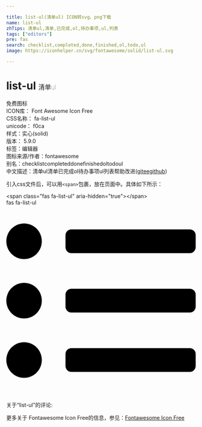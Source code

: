 ```yaml
---

title: list-ul(清单ul) ICON转svg、png下载
name: list-ul
zhTips: 清单ul,清单,已完成,ol,待办事项,ul,列表
tags: ["editors"]
pre: fas
search: checklist,completed,done,finished,ol,todo,ul
image: https://iconhelper.cn/svg/fontawesome/solid/list-ul.svg

---
```


# list-ul  <small style="font-size: 60%;font-weight: 100">清单ul</small>


<div class="detail-page">
<p>
<span><span class="badge-success badge">免费图标</span> </span>
<br/>
<span>
ICON库：
<span class="badge-secondary badge">Font Awesome Icon Free</span> 
</span>
<br/>
<span>
CSS名称：
<span class="badge-secondary badge">fa-list-ul</span> 
</span>
<br/>
<span>
unicode：
<span class="badge-secondary badge">f0ca</span> 
<copy-btn content='f0ca' btn-title=""></copy-btn>
<copy-btn :content='String.fromCodePoint(parseInt("f0ca", 16))' btn-title="复制U"></copy-btn>
</span><br/><span>样式：<span class="badge-light badge">实心(solid)</span></span>
<br/>
<span>
版本：
<span class="badge-secondary badge">5.9.0</span> 
</span><br/><span>标签：<span class="badge-light badge"><router-link to="/tags/editors.html">编辑器</router-link></span></span>
<br/>
<span>图标来源/作者：<span class="badge-light badge">fontawesome</span></span> 
<br/>
<span>别名：<span class="badge-light badge">checklist</span><span class="badge-light badge">completed</span><span class="badge-light badge">done</span><span class="badge-light badge">finished</span><span class="badge-light badge">ol</span><span class="badge-light badge">todo</span><span class="badge-light badge">ul</span></span><br/><span class="zh-detail">中文描述：<span class="badge-primary badge">清单ul</span><span class="badge-primary badge">清单</span><span class="badge-primary badge">已完成</span><span class="badge-primary badge">ol</span><span class="badge-primary badge">待办事项</span><span class="badge-primary badge">ul</span><span class="badge-primary badge">列表</span><span class="help-link"><span>帮助改进</span>(<a href="https://gitee.com/liuwave/icon-helper/edit/master/json/fontawesome/solid/list-ul.json" target="_blank" rel="noopener noreferrer">gitee</a><a href="https://github.com/liuwave/icon-helper/edit/master/json/fontawesome/solid/list-ul.json" target="_blank" rel="noopener noreferrer">github</a></span>)</span><br/>
</p>
</div>
<div class="alert alert-dark">
  <i class="fas fa-list-ul fa-xs"></i>
  <i class="fas fa-list-ul fa-sm"></i>
  <i class="fas fa-list-ul fa-lg"></i>
  <i class="fas fa-list-ul fa-2x"></i>
  <i class="fas fa-list-ul fa-3x"></i>
  <i class="fas fa-list-ul fa-5x"></i>
  <i class="fas fa-list-ul fa-7x"></i>
</div>
<div>
  <p>引入css文件后，可以用<code>&lt;span&gt;</code>包裹，放在页面中。具体如下所示：    
  </p>
  <div class="alert alert-primary" style="font-size: 14px">
    &lt;span class="fas fa-list-ul" aria-hidden="true"&gt;&lt;/span&gt;
    <copy-btn content='<span class="fas fa-list-ul" aria-hidden="true"></span>'></copy-btn>
  </div>
  <div class="alert alert-secondary">
    <i class="fas fa-list-ul"
    style="font-size: 24px"
    aria-hidden="true"></i> fas fa-list-ul
    <copy-btn content="fas fa-list-ul" btn-title="复制图标名称"></copy-btn>
  </div>
</div>
<div id="svg" class="svg-wrap">
<svg xmlns="http://www.w3.org/2000/svg" viewBox="0 0 512 512"><path d="M48 48a48 48 0 1 0 48 48 48 48 0 0 0-48-48zm0 160a48 48 0 1 0 48 48 48 48 0 0 0-48-48zm0 160a48 48 0 1 0 48 48 48 48 0 0 0-48-48zm448 16H176a16 16 0 0 0-16 16v32a16 16 0 0 0 16 16h320a16 16 0 0 0 16-16v-32a16 16 0 0 0-16-16zm0-320H176a16 16 0 0 0-16 16v32a16 16 0 0 0 16 16h320a16 16 0 0 0 16-16V80a16 16 0 0 0-16-16zm0 160H176a16 16 0 0 0-16 16v32a16 16 0 0 0 16 16h320a16 16 0 0 0 16-16v-32a16 16 0 0 0-16-16z"/></svg>
</div>
<detail full-name='fa-list-ul'></detail>
<div>
<p>关于“list-ul”的评论:</p>
</div>
<Vssue title="关于“list-ul”的评论" ></Vssue>    
<div><p>更多关于  Fontawesome Icon Free的信息，参见：<a target="_blank" href="https://iconhelper.cn/fontawesome.html">Fontawesome Icon Free</a>
</p></div>
